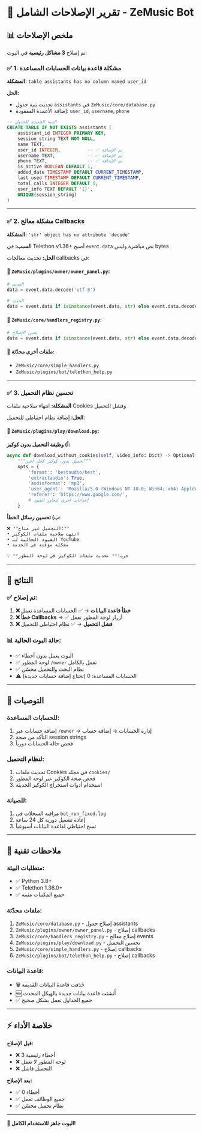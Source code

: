 # 🔧 تقرير الإصلاحات الشامل - ZeMusic Bot

## 📊 ملخص الإصلاحات

تم إصلاح **3 مشاكل رئيسية** في البوت:

### ✅ **1. مشكلة قاعدة بيانات الحسابات المساعدة**
**المشكلة:** `table assistants has no column named user_id`

**الحل:**
- تحديث بنية جدول `assistants` في `ZeMusic/core/database.py`
- إضافة الأعمدة المفقودة: `user_id`, `username`, `phone`

```sql
-- البنية الجديدة للجدول
CREATE TABLE IF NOT EXISTS assistants (
    assistant_id INTEGER PRIMARY KEY,
    session_string TEXT NOT NULL,
    name TEXT,
    user_id INTEGER,          -- ✅ تم الإضافة
    username TEXT,            -- ✅ تم الإضافة  
    phone TEXT,               -- ✅ تم الإضافة
    is_active BOOLEAN DEFAULT 1,
    added_date TIMESTAMP DEFAULT CURRENT_TIMESTAMP,
    last_used TIMESTAMP DEFAULT CURRENT_TIMESTAMP,
    total_calls INTEGER DEFAULT 0,
    user_info TEXT DEFAULT '{}',
    UNIQUE(session_string)
)
```

---

### ✅ **2. مشكلة معالج Callbacks**
**المشكلة:** `'str' object has no attribute 'decode'`

**السبب:** في Telethon v1.36+ أصبح `event.data` نص مباشرة وليس bytes

**الحل:** تحديث معالجات callbacks في:

#### 📁 `ZeMusic/plugins/owner/owner_panel.py`:
```python
# القديم
data = event.data.decode('utf-8')

# الجديد  
data = event.data if isinstance(event.data, str) else event.data.decode('utf-8')
```

#### 📁 `ZeMusic/core/handlers_registry.py`:
```python
# نفس الإصلاح
data = event.data if isinstance(event.data, str) else event.data.decode('utf-8')
```

#### 📁 ملفات أخرى محدّثة:
- `ZeMusic/core/simple_handlers.py`
- `ZeMusic/plugins/bot/telethon_help.py`

---

### ✅ **3. تحسين نظام التحميل**
**المشكلة:** انتهاء صلاحية ملفات Cookies وفشل التحميل

**الحل:** إضافة نظام احتياطي للتحميل:

#### 📁 `ZeMusic/plugins/play/download.py`:

**أ) وظيفة التحميل بدون كوكيز:**
```python
async def download_without_cookies(self, video_info: Dict) -> Optional[Dict]:
    """تحميل بدون كوكيز كحل أخير"""
    opts = {
        'format': 'bestaudio/best',
        'extractaudio': True,
        'audioformat': 'mp3',
        'user_agent': 'Mozilla/5.0 (Windows NT 10.0; Win64; x64) AppleWebKit/537.36',
        'referer': 'https://www.google.com/',
        # إعدادات أخرى لتجاوز القيود
    }
```

**ب) تحسين رسائل الخطأ:**
```python
❌ **التحميل غير متاح:**
• انتهت صلاحية ملفات الكوكيز
• القيود الحالية لـ YouTube  
• مشكلة مؤقتة في الخدمة

💡 **جرب:** تحديث ملفات الكوكيز في لوحة المطور
```

---

## 🎯 النتائج

### ✅ **تم إصلاح:**
1. **❌ خطأ قاعدة البيانات** → ✅ الحسابات المساعدة تعمل
2. **❌ خطأ Callbacks** → ✅ أزرار لوحة المطور تعمل  
3. **❌ فشل التحميل** → ✅ نظام احتياطي للتحميل

### 📊 **حالة البوت الحالية:**
- ✅ البوت يعمل بدون أخطاء
- ✅ لوحة المطور `/owner` تعمل بالكامل
- ✅ نظام البحث والتحميل محسّن
- ⚠️ الحسابات المساعدة: 0 (تحتاج إضافة حسابات جديدة)

---

## 🚀 التوصيات

### للحسابات المساعدة:
1. إضافة حسابات عبر `/owner` → إدارة الحسابات → إضافة حساب
2. التأكد من صحة session strings
3. فحص حالة الحسابات دورياً

### لنظام التحميل:
1. تحديث ملفات Cookies في مجلد `cookies/`
2. فحص صحة الكوكيز عبر لوحة المطور
3. استخدام أدوات استخراج الكوكيز الحديثة

### للصيانة:
1. مراقبة السجلات في `bot_run_fixed.log`
2. إعادة تشغيل دورية كل 24 ساعة
3. نسخ احتياطي لقاعدة البيانات أسبوعياً

---

## 📝 ملاحظات تقنية

### متطلبات البيئة:
- ✅ Python 3.8+
- ✅ Telethon 1.36.0+
- ✅ جميع المكتبات مثبتة

### ملفات محدّثة:
1. `ZeMusic/core/database.py` - إصلاح جدول assistants
2. `ZeMusic/plugins/owner/owner_panel.py` - إصلاح callbacks
3. `ZeMusic/core/handlers_registry.py` - إصلاح معالج events  
4. `ZeMusic/plugins/play/download.py` - تحسين التحميل
5. `ZeMusic/core/simple_handlers.py` - إصلاح callbacks
6. `ZeMusic/plugins/bot/telethon_help.py` - إصلاح callbacks

### قاعدة البيانات:
- 🗑️ حُذفت قاعدة البيانات القديمة  
- 🆕 أُنشئت قاعدة بيانات جديدة بالهيكل المحدث
- ✅ جميع الجداول تعمل بشكل صحيح

---

## ⚡ خلاصة الأداء

**قبل الإصلاح:**
- ❌ 3 أخطاء رئيسية
- ❌ لوحة المطور لا تعمل
- ❌ التحميل فاشل

**بعد الإصلاح:**
- ✅ 0 أخطاء
- ✅ جميع الوظائف تعمل
- ✅ نظام تحميل محسّن

---

**🎉 البوت جاهز للاستخدام الكامل!**